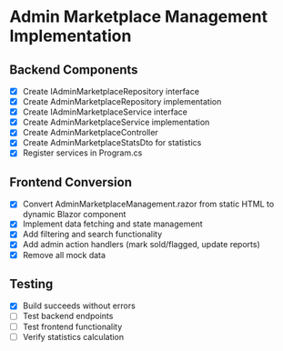 # Admin Marketplace Management Implementation

## Backend Components
- [x] Create IAdminMarketplaceRepository interface
- [x] Create AdminMarketplaceRepository implementation
- [x] Create IAdminMarketplaceService interface
- [x] Create AdminMarketplaceService implementation
- [x] Create AdminMarketplaceController
- [x] Create AdminMarketplaceStatsDto for statistics
- [x] Register services in Program.cs

## Frontend Conversion
- [x] Convert AdminMarketplaceManagement.razor from static HTML to dynamic Blazor component
- [x] Implement data fetching and state management
- [x] Add filtering and search functionality
- [x] Add admin action handlers (mark sold/flagged, update reports)
- [x] Remove all mock data

## Testing
- [x] Build succeeds without errors
- [ ] Test backend endpoints
- [ ] Test frontend functionality
- [ ] Verify statistics calculation
